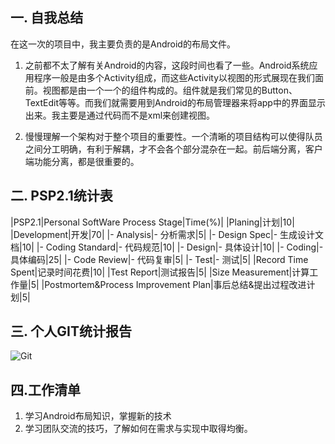 ## 一. 自我总结

在这一次的项目中，我主要负责的是Android的布局文件。

1. 之前都不太了解有关Android的内容，这段时间也看了一些。Android系统应用程序一般是由多个Activity组成，而这些Activity以视图的形式展现在我们面前。视图都是由一个一个的组件构成的。组件就是我们常见的Button、TextEdit等等。而我们就需要用到Android的布局管理器来将app中的界面显示出来。我主要是通过代码而不是xml来创建视图。

2. 慢慢理解一个架构对于整个项目的重要性。一个清晰的项目结构可以使得队员之间分工明确，有利于解耦，才不会各个部分混杂在一起。前后端分离，客户端功能分离，都是很重要的。

## 二. PSP2.1统计表
|PSP2.1|Personal SoftWare Process Stage|Time(%)|
|Planing|计划|10|
|Development|开发|70|
|- Analysis|- 分析需求|5|
|- Design Spec|- 生成设计文档|10|
|- Coding Standard|- 代码规范|10|
|- Design|- 具体设计|10|
|- Coding|- 具体编码|25|
|- Code Review|- 代码复审|5|
|- Test|- 测试|5|
|Record Time Spent|记录时间花费|10|
|Test Report|测试报告|5|
|Size Measurement|计算工作量|5|
|Postmortem&Process Improvement Plan|事后总结&提出过程改进计划|5| 

## 三. 个人GIT统计报告
![Git][1]

## 四.工作清单
1. 学习Android布局知识，掌握新的技术
2. 学习团队交流的技巧，了解如何在需求与实现中取得均衡。


[1]: https://github.com/team-work-GuangZhou/Guangzhou/blob/master/assets/img/hyf.png
